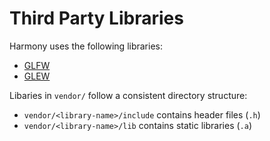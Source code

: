 # Third Party Libraries

Harmony uses the following libraries:
- [GLFW](https://www.glfw.org/)
- [GLEW](http://glew.sourceforge.net/)

Libaries in `vendor/` follow a consistent directory structure:
- `vendor/<library-name>/include` contains header files (`.h`)
- `vendor/<library-name>/lib` contains static libraries (`.a`)

